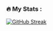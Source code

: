 ### :fire: My Stats :

[![GitHub Streak](https://streak-stats.demolab.com/?user=arlidge)](https://git.io/streak-stats)
